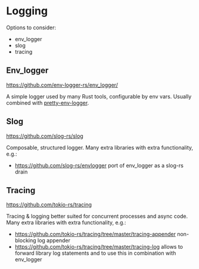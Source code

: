 # Logging

Options to consider:
- env_logger
- slog
- tracing

## Env_logger

<https://github.com/env-logger-rs/env_logger/>

A simple logger used by many Rust tools, configurable by env vars. Usually combined with [pretty-env-logger](https://github.com/seanmonstar/pretty-env-logger).

## Slog

<https://github.com/slog-rs/slog>

Composable, structured logger. Many extra libraries with extra functionality, e.g.:
- <https://github.com/slog-rs/envlogger> port of env_logger as a slog-rs drain 

## Tracing

<https://github.com/tokio-rs/tracing>

Tracing & logging better suited for concurrent processes and async code. Many extra libraries with extra functionality, e.g.:
- <https://github.com/tokio-rs/tracing/tree/master/tracing-appender> non-blocking log appender
- <https://github.com/tokio-rs/tracing/tree/master/tracing-log> allows to forward library log statements and to use this in combination with env_logger
